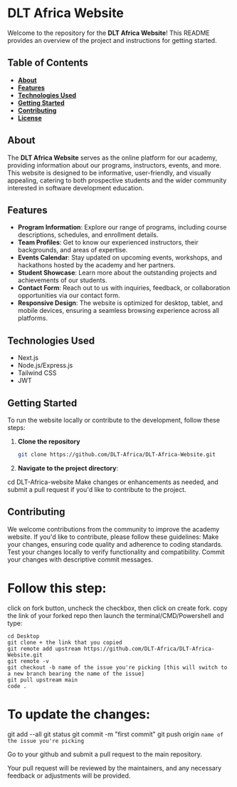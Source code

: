 # **DLT Africa Website**

Welcome to the repository for the **DLT Africa Website**! This README provides an overview of the project and instructions for getting started.

## Table of Contents

- [**About**](#about)
- [**Features**](#features)
- [**Technologies Used**](#technologies-used)
- [**Getting Started**](#getting-started)
- [**Contributing**](#contributing)
- [**License**](#license)

## **About**

The **DLT Africa Website** serves as the online platform for our academy, providing information about our programs, instructors, events, and more. This website is designed to be informative, user-friendly, and visually appealing, catering to both prospective students and the wider community interested in software development education.

## **Features**

- **Program Information**: Explore our range of programs, including course descriptions, schedules, and enrollment details.
- **Team Profiles**: Get to know our experienced instructors, their backgrounds, and areas of expertise.
- **Events Calendar**: Stay updated on upcoming events, workshops, and hackathons hosted by the academy and her partners.
- **Student Showcase**: Learn more about the outstanding projects and achievements of our students.
- **Contact Form**: Reach out to us with inquiries, feedback, or collaboration opportunities via our contact form.
- **Responsive Design**: The website is optimized for desktop, tablet, and mobile devices, ensuring a seamless browsing experience across all platforms.

## **Technologies Used**
- Next.js
- Node.js/Express.js
- Tailwind CSS
- JWT

## **Getting Started**

To run the website locally or contribute to the development, follow these steps:

1. **Clone the repository**
   ```bash
   git clone https://github.com/DLT-Africa/DLT-Africa-Website.git

3. **Navigate to the project directory**:

cd DLT-Africa-website
Make changes or enhancements as needed, and submit a pull request if you'd like to contribute to the project.

## **Contributing**
We welcome contributions from the community to improve the academy website. If you'd like to contribute, please follow these guidelines:
Make your changes, ensuring code quality and adherence to coding standards.
Test your changes locally to verify functionality and compatibility.
Commit your changes with descriptive commit messages.

# Follow this step:
click on fork button, uncheck the checkbox, then click on create fork.
    ⁠copy the link of your forked repo then launch the terminal/CMD/Powershell and type:
    
    cd Desktop
    git clone + the link that you copied
    git remote add upstream https://github.com/DLT-Africa/DLT-Africa-Website.git
    git remote -v 
    git checkout -b name of the issue you're picking [this will switch to a new branch bearing the name of the issue]
    git pull upstream main
    code .


# To update the changes:
git add --all
git status
git commit -m "first commit"
git push origin `name of the issue you're picking`

Go to your github and submit a pull request to the main repository.

Your pull request will be reviewed by the maintainers, and any necessary feedback or adjustments will be provided.


